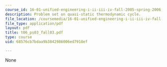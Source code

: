 ```yaml
---
course_id: 16-01-unified-engineering-i-ii-iii-iv-fall-2005-spring-2006
description: Problem set on quasi-static thermodynamic cycle.
file_location: /coursemedia/16-01-unified-engineering-i-ii-iii-iv-fall-2005-spring-2006/68576cb7bdaa9b3842986006ed7918ef_t06_ps03_fall03.pdf
file_type: application/pdf
layout: pdf
title: t06_ps03_fall03.pdf
type: course
uid: 68576cb7bdaa9b3842986006ed7918ef

---
```

None